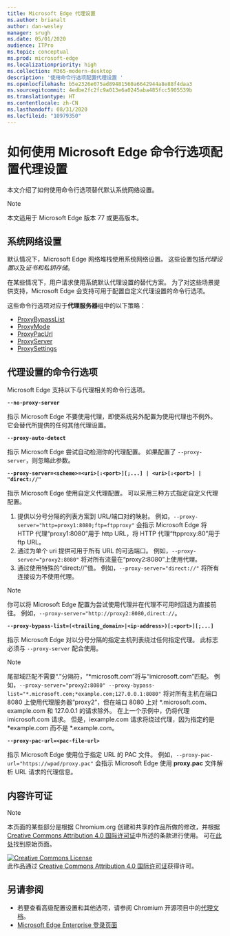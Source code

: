 ```yaml
---
title: Microsoft Edge 代理设置
ms.author: brianalt
author: dan-wesley
manager: srugh
ms.date: 05/01/2020
audience: ITPro
ms.topic: conceptual
ms.prod: microsoft-edge
ms.localizationpriority: high
ms.collection: M365-modern-desktop
description: '使用命令行选项配置代理设置 '
ms.openlocfilehash: b5e2326e075ad89481560a6642944a8e88f4daa3
ms.sourcegitcommit: 4edbe2fc2fc9a013e6a0245aba485fcc5905539b
ms.translationtype: HT
ms.contentlocale: zh-CN
ms.lasthandoff: 08/31/2020
ms.locfileid: "10979350"
---
```

# 如何使用 Microsoft Edge 命令行选项配置代理设置

本文介绍了如何使用命令行选项替代默认系统网络设置。

>[!NOTE]
>本文适用于 Microsoft Edge 版本 77 或更高版本。

## 系统网络设置

默认情况下，Microsoft Edge 网络堆栈使用系统网络设置。 这些设置包括*代理设置*以及*证书和私钥存储*。

在某些情况下，用户请求使用系统默认代理设置的替代方案。 为了对这些场景提供支持，Microsoft Edge 会支持可用于配置自定义代理设置的命令行选项。

这些命令行选项对应于**代理服务器**组中的以下策略：

- [ProxyBypassList](https://docs.microsoft.com/DeployEdge/microsoft-edge-policies#proxybypasslist)
- [ProxyMode](https://docs.microsoft.com/DeployEdge/microsoft-edge-policies#proxymode)
- [ProxyPacUrl](https://docs.microsoft.com/DeployEdge/microsoft-edge-policies#proxypacurl)
- [ProxyServer](https://docs.microsoft.com/DeployEdge/microsoft-edge-policies#proxyserver)
- [ProxySettings](https://docs.microsoft.com/DeployEdge/microsoft-edge-policies#proxysettings)

## 代理设置的命令行选项

Microsoft Edge 支持以下与代理相关的命令行选项。

 **`--no-proxy-server`**
 
指示 Microsoft Edge 不要使用代理，即使系统另外配置为使用代理也不例外。 它会替代所提供的任何其他代理设置。

**`--proxy-auto-detect`**

指示 Microsoft Edge 尝试自动检测你的代理配置。 如果配置了 `--proxy-server`，则忽略此参数。

**`--proxy-server=<scheme>=<uri>[:<port>][;...] | <uri>[:<port>] | "direct://"`**

指示 Microsoft Edge 使用自定义代理配置。 可以采用三种方式指定自定义代理配置。

1. 提供以分号分隔的列表方案到 URL/端口对的映射。 例如，`--proxy-server="http=proxy1:8080;ftp=ftpproxy"` 会指示 Microsoft Edge 将 HTTP 代理“proxy1:8080”用于 http URL，将 HTTP 代理“ftpproxy:80”用于 ftp URL。
2. 通过为单个 uri 提供可用于所有 URL 的可选端口。 例如，`--proxy-server="proxy2:8080"` 将对所有流量在“proxy2:8080”上使用代理。
3. 通过使用特殊的“direct://”值。 例如，`--proxy-server="direct://"` 将所有连接设为不使用代理。 

>[!NOTE]
>你可以将 Microsoft Edge 配置为尝试使用代理并在代理不可用时回退为直接前往。 例如，`--proxy-server="http://proxy2:8080,direct://`。

**`--proxy-bypass-list=(<trailing_domain>|<ip-address>)[:<port>][;...]`**

指示 Microsoft Edge 对以分号分隔的指定主机列表绕过任何指定代理。 此标志必须与 `--proxy-server` 配合使用。

>[!NOTE]
>尾部域匹配不需要“.”分隔符，“\*microsoft.com”将与“imicrosoft.com”匹配。 例如，`--proxy-server="proxy2:8080" --proxy-bypass-list="*.microsoft.com;*example.com;127.0.0.1:8080"` 将对所有主机在端口 8080 上使用代理服务器“proxy2”，但在端口 8080 上对 \*.microsoft.com、example.com 和 127.0.0.1 的请求除外。 在上一个示例中，仍将代理 imicrosoft.com 请求。 但是，iexample.com 请求将绕过代理，因为指定的是 \*example.com 而不是 \*.example.com。

**`--proxy-pac-url=<pac-file-url>`**

指示 Microsoft Edge 使用位于指定 URL 的 PAC 文件。 例如，`--proxy-pac-url="https://wpad/proxy.pac"` 会指示 Microsoft Edge 使用 **proxy.pac** 文件解析 URL 请求的代理信息。

## 内容许可证

> [!NOTE]
> 本页面的某些部分是根据 Chromium.org 创建和共享的作品所做的修改，并根据 [Creative Commons Attribution 4.0 国际许可证](http://creativecommons.org/licenses/by/4.0/)中所述的条款进行使用。 可在[此处](https://www.chromium.org/developers/design-documents/network-settings#TOC-Command-line-options-for-proxy-sett)找到原始页面。
  
<a rel="license" href="http://creativecommons.org/licenses/by/4.0/"><img alt="Creative Commons License" style="border-width:0" src="https://i.creativecommons.org/l/by/4.0/88x31.png" /></a><br />此作品通过 <a rel="license" href="http://creativecommons.org/licenses/by/4.0/">Creative Commons Attribution 4.0 国际许可证</a>获得许可。

## 另请参阅

- 若要查看高级配置设置和其他选项，请参阅 Chromium 开源项目中的[代理文档](https://chromium.googlesource.com/chromium/src/+/HEAD/net/docs/proxy.md)。
- [Microsoft Edge Enterprise 登录页面](https://aka.ms/EdgeEnterprise)
